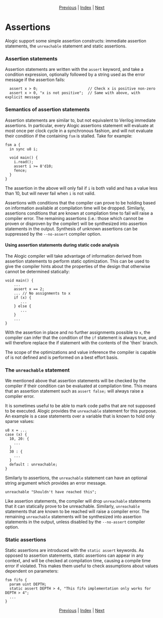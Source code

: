 <p align="center">
<a href="srams.md">Previous</a> |
<a href="index.md">Index</a> |
<a href="builtins.md">Next</a>
</p>

# Assertions

Alogic support some simple assertion constructs: immediate assertion
statements, the `unreachable` statement and static assertions.

### Assertion statements

Assertion statements are written with the `assert` keyword, and take a
condition expression, optionally followed by a string used as the error message
if the assertion fails:

```
  assert x > 0;                       // Check x is positive non-zero
  assert x > 0, "x is not positive";  // Same with above, with explicit message
```

### Semantics of assertion statements

Assertion statements are similar to, but not equivalent to Verilog immediate
assertions. In particular, every Alogic assertions statement will evaluate at
most once per clock cycle in a synchronous fashion, and will not evaluate their
condition if the containing `fsm` is stalled. Take for example:

```
fsm a {
  in sync u8 i;

  void main() {
    i.read();
    assert i >= 8'd10;
    fence;
  }
}
```

The assertion in the above will only fail if `i` is both valid and has a value
less than 10, but will never fail when `i` is not valid.

Assertions with conditions that the compiler can prove to be holding based on
information available at compilation time will be dropped. Similarly,
assertions conditions that are known at compilation time to fail will raise a
compiler error. The remaining assertions (i.e.: those which cannot be proven or
disproven by the compiler) will be synthesized into assertion statements in the
output. Synthesis of unknown assertions can be suppressed by the `--no-assert`
compiler option.

#### Using assertion statements during static code analysis

The Alogic compiler will take advantage of information derived from assertion
statements to perform static optimization.  This can be used to give the
compiler hints about the properties of the design that otherwise cannot be
determined statically:

```
void main() {
    ...
    assert x == 2;
    ... // No assignments to x
    if (x) {
       ...
    } else {
       ...
    }
    ...
}
```

With the assertion in place and no further assignments possible to `x`, the
compiler can infer that the condition of the `if` statement is always true, and
will therefore replace the if statement with the contents of the 'then' branch.

The scope of the optimizations and value inference the compiler is capable of
is not defined and is performed on a best effort basis.

### The `unreachable` statement

We mentioned above that assertion statements will be checked by the compiler if
their condition can be evaluated at compilation time. This means that an
assertion statement such as `assert false;` will always raise a compiler error.

It is sometimes useful to be able to mark code paths that are not supposed to
be executed. Alogic provides the `unreachable` statement for this purpose. An
example is a case statements over a variable that is known to hold only sparse
values:

```
u8 x = ...
case (x) {
  10, 20: {
    ...
  }
  30 : {
    ...
  }
  default : unreachable;
}
```

Similarly to assertions, the `unreachable` statement can have an optional
string argument which provides an error message.

```
unreachable "Shouldn't have reached this";
```

Like assertion statements, the compiler will drop `unreachable` statements that
it can statically prove to be unreachable. Similarly, `unreachable` statements
that are known to be reached will raise a compiler error. The remaining
`unreachable` statements will be synthesized into assertion statements in the
output, unless disabled by the `--no-assert` compiler option.

### Static assertions

Static assertions are introduced with the `static assert` keywords. As opposed
to assertion statements, static assertions can appear in any context, and will
be checked at compilation time, causing a compile time error if violated.  This
makes them useful to check assumptions about values dependent on parameters:

```
fsm fifo {
  param uint DEPTH;
  static assert DEPTH > 4, "This fifo implementation only works for DEPTH > 4";
  ...
}
```

<p align="center">
<a href="srams.md">Previous</a> |
<a href="index.md">Index</a> |
<a href="builtins.md">Next</a>
</p>
